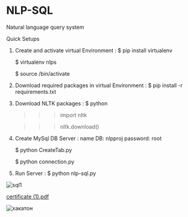 # NLP-SQL
Natural language query system

Quick Setups

1. Create and activate virtual Environment :
   $ pip install virtualenv

   $ virtualenv nlps
   
   $ source /bin/activate
 
2. Download required packages in virtual Environment :
   $ pip install -r requirements.txt 
  
3. Download NLTK packages : 
   $ python 
   >>> import nltk
   
   >>> nltk.download()

4. Create MySql DB Server :
   name DB: nlpproj
   password: root

   $ python CreateTab.py

   $ python connection.py
  
5. Run Server :
   $ python nlp-sql.py


![sql1](https://user-images.githubusercontent.com/61515881/209780161-92255007-8005-476e-9f20-6f9720df1ec3.jpg)

[certificate (1).pdf](https://github.com/blinov-89/NLP-SQL/files/10313026/certificate.1.pdf)

![хакатон](https://user-images.githubusercontent.com/61515881/209780881-e19139c3-ba31-4c60-8cd1-dc3dc27aa095.png)
